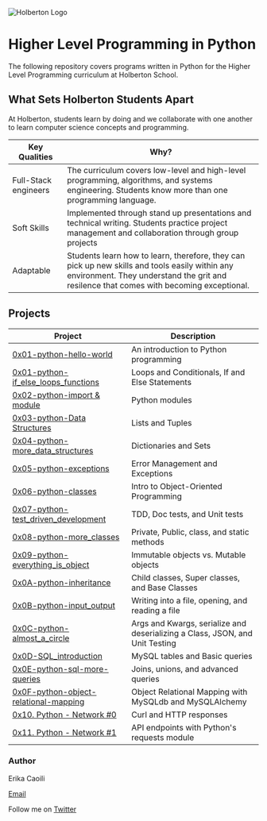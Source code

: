 ![Holberton Logo](https://i.ibb.co/nMtRXQR/Holberton.png)

# Higher Level Programming in Python

The following repository covers programs written in Python for the Higher Level Programming curriculum at Holberton School.

## What Sets Holberton Students Apart

At Holberton, students learn by doing and we collaborate with one another to learn computer science concepts and programming. 

| Key Qualities | Why? |
| --- | --- |
| Full-Stack engineers | The curriculum covers low-level and high-level programming, algorithms, and systems engineering. Students know more than one programming language.
| Soft Skills | Implemented through stand up presentations and technical writing. Students practice project management and collaboration through group projects |
| Adaptable | Students learn how to learn, therefore, they can pick up new skills and tools easily within any environment. They understand the grit and resilence that comes with becoming exceptional. |

## Projects
| Project | Description |
| --- | --- |
| [0x01-python-hello-world](https://github.com/ecaoili24/holbertonschool-higher_level_programming/tree/master/0x00-python-hello_world) | An introduction to Python programming |
| [0x01-python-if_else_loops_functions](https://github.com/ecaoili24/holbertonschool-higher_level_programming/tree/master/0x01-python-if_else_loops_functions) | Loops and Conditionals, If and Else Statements |
| [0x02-python-import & module](https://github.com/ecaoili24/holbertonschool-higher_level_programming/tree/master/0x02-python-import_modules) | Python modules |
| [0x03-python-Data Structures](https://github.com/ecaoili24/holbertonschool-higher_level_programming/tree/master/0x03-python-data_structures) | Lists and Tuples |
| [0x04-python-more_data_structures](https://github.com/ecaoili24/holbertonschool-higher_level_programming/tree/master/0x04-python-more_data_structures) | Dictionaries and Sets |
| [0x05-python-exceptions](https://github.com/ecaoili24/holbertonschool-higher_level_programming/tree/master/0x05-python-exceptions) | Error Management and Exceptions |
| [0x06-python-classes](https://github.com/ecaoili24/holbertonschool-higher_level_programming/tree/master/0x06-python-classes) | Intro to Object-Oriented Programming |
| [0x07-python-test_driven_development](https://github.com/ecaoili24/holbertonschool-higher_level_programming/tree/master/0x07-python-test_driven_development) | TDD, Doc tests, and Unit tests |
|[0x08-python-more_classes](https://github.com/ecaoili24/holbertonschool-higher_level_programming/tree/master/0x08-python-more_classes) | Private, Public, class, and static methods |
| [0x09-python-everything_is_object](https://github.com/ecaoili24/holbertonschool-higher_level_programming/tree/master/0x09-python-everything_is_object) | Immutable objects vs. Mutable objects |
| [0x0A-python-inheritance](https://github.com/ecaoili24/holbertonschool-higher_level_programming/tree/master/0x0A-python-inheritance) | Child classes, Super classes, and Base Classes |
| [0x0B-python-input_output](https://github.com/ecaoili24/holbertonschool-higher_level_programming/tree/master/0x0B-python-input_output) | Writing into a file, opening, and reading a file |
| [0x0C-python-almost_a_circle](https://github.com/ecaoili24/holbertonschool-higher_level_programming/tree/master/0x0C-python-almost_a_circle) | Args and Kwargs, serialize and deserializing a Class, JSON, and Unit Testing |
| [0x0D-SQL_introduction](https://github.com/ecaoili24/holbertonschool-higher_level_programming/tree/master/0x0D-SQL_introduction) | MySQL tables and Basic queries |
| [0x0E-python-sql-more-queries](https://github.com/ecaoili24/holbertonschool-higher_level_programming/tree/master/0x0E-SQL_more_queries) | Joins, unions, and advanced queries |
| [0x0F-python-object-relational-mapping](https://github.com/ecaoili24/holbertonschool-higher_level_programming/tree/master/0x0F-python-object_relational_mapping) | Object Relational Mapping with MySQLdb and MySQLAlchemy |
| [0x10. Python - Network #0](https://github.com/ecaoili24/holbertonschool-higher_level_programming/tree/master/0x10-python-network_0) | Curl and HTTP responses |
| [0x11. Python - Network #1](https://github.com/ecaoili24/holbertonschool-higher_level_programming/tree/master/0x11-python-network_1) | API endpoints with Python's requests module |


### Author

Erika Caoili

[Email](erika.caoili@gmail.com)

Follow me on [Twitter](https://twitter.com/CaoiliErika)
